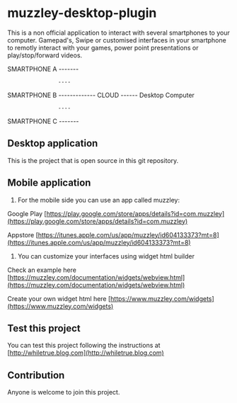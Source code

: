 muzzley-desktop-plugin
=======================

This is a non official application to interact with several smartphones to your computer. Gamepad's, Swipe or customised interfaces in your smartphone to remotly interact with your games, power point presentations or play/stop/forward videos.

SMARTPHONE A -------

					----

SMARTPHONE B        ------------- CLOUD ------ Desktop Computer

					----

SMARTPHONE C -------


Desktop application
---------------------
This is the project that is open source in this git repository.


Mobile application
------------------

1. For the mobile side you can use an app called muzzley:

Google Play [https://play.google.com/store/apps/details?id=com.muzzley](https://play.google.com/store/apps/details?id=com.muzzley) 

Appstore [https://itunes.apple.com/us/app/muzzley/id604133373?mt=8](https://itunes.apple.com/us/app/muzzley/id604133373?mt=8)


1. You can customize your interfaces using widget html builder

Check an example here [https://muzzley.com/documentation/widgets/webview.html](https://muzzley.com/documentation/widgets/webview.html)

Create your own widget html here [https://www.muzzley.com/widgets](https://www.muzzley.com/widgets)

Test this project
------------------
You can test this project following the instructions at [http://whiletrue.blog.com](http://whiletrue.blog.com)

Contribution
-------------
Anyone is welcome to join this project.